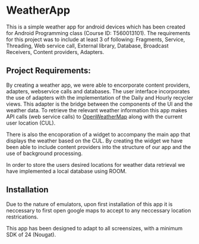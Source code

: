 # WeatherApp

This is a simple weather app for android devices which has been created for Android Programming class (Course ID: T560013101). 
The requirements for this project was to include at least 3 of following: Fragments, Service, Threading, Web service
call, External library, Database, Broadcast Receivers, Content providers, Adapters. 

## Project Requirements: 

By creating a weather app, we were able to encorporate content providers, adapters, webservice calls and databases. The user interface
incorporates the use of adapters with the implementation of the Daily and Hourly recycler views. This adapter is the bridge between
the components of the UI and the weather data. To retrieve the relevant weather information this app makes API calls (web service calls)
to [OpenWeatherMap](https://openweathermap.org/api) along with the current user location (CUL). 

There is also the encoporation of a widget to accompany the main app that displays the weather based on the CUL. By creating the widget 
we have been able to include content providers into the structure of our app and the use of background processing.

In order to store the users desired locations for weather data retrieval we have implemented a local database using ROOM.

## Installation

Due to the nature of emulators, upon first installation of this app it is neccessary to first open google maps to accept to any neccessary
location restrications. 

This app has been designed to adapt to all screensizes, with a minimum SDK of 24 (Nougat). 



